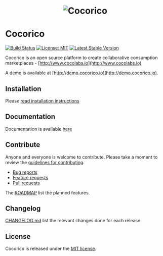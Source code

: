 <h1 align="center">
    <img src="http://docs.cocorico.io/images/logo_cocorico.png" alt="Cocorico"/>
</h1>

# Cocorico

[![Build Status](https://secure.travis-ci.org/Cocolabs-SAS/cocorico.svg)](http://travis-ci.org/Cocolabs-SAS/cocorico)
[![License: MIT](https://img.shields.io/badge/License-MIT-blue.svg)](https://opensource.org/licenses/MIT)
[![Latest Stable Version](https://poser.pugx.org/cocorico/cocorico/v/stable.svg)](https://packagist.org/packages/cocorico/cocorico)

Cocorico is an open source platform to create collaborative consumption marketplaces - [http://www.cocolabs.io](http://www.cocolabs.io)

A demo is available at [http://demo.cocorico.io](http://demo.cocorico.io).

## Installation

Please [read installation instructions](doc/installation.md)

## Documentation

Documentation is available [here](doc/index.md)

## Contribute

Anyone and everyone is welcome to contribute. Please take a moment to
review the [guidelines for contributing](CONTRIBUTING.md).

* [Bug reports](CONTRIBUTING.md#bugs)
* [Feature requests](CONTRIBUTING.md#features)
* [Pull requests](CONTRIBUTING.md#pull-requests)

The [ROADMAP](ROADMAP.md) list the planned features.

## Changelog

[CHANGELOG.md](CHANGELOG.md) list the relevant changes done for each release.

## License

Cocorico is released under the [MIT license](LICENSE).